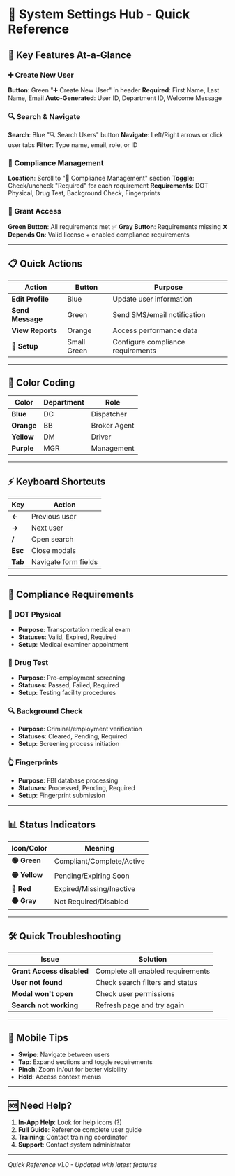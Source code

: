 # 🚀 System Settings Hub - Quick Reference

## 🔧 Key Features At-a-Glance

### ➕ Create New User
**Button**: Green "➕ Create New User" in header
**Required**: First Name, Last Name, Email
**Auto-Generated**: User ID, Department ID, Welcome Message

### 🔍 Search & Navigate
**Search**: Blue "🔍 Search Users" button
**Navigate**: Left/Right arrows or click user tabs
**Filter**: Type name, email, role, or ID

### 🏥 Compliance Management
**Location**: Scroll to "🔧 Compliance Management" section
**Toggle**: Check/uncheck "Required" for each requirement
**Requirements**: DOT Physical, Drug Test, Background Check, Fingerprints

### 🎯 Grant Access
**Green Button**: All requirements met ✅
**Gray Button**: Requirements missing ❌
**Depends On**: Valid license + enabled compliance requirements

---

## 📋 Quick Actions

| Action | Button | Purpose |
|--------|--------|---------|
| **Edit Profile** | Blue | Update user information |
| **Send Message** | Green | Send SMS/email notification |
| **View Reports** | Orange | Access performance data |
| **🔧 Setup** | Small Green | Configure compliance requirements |

---

## 🎨 Color Coding

| Color | Department | Role |
|-------|------------|------|
| **Blue** | DC | Dispatcher |
| **Orange** | BB | Broker Agent |
| **Yellow** | DM | Driver |
| **Purple** | MGR | Management |

---

## ⚡ Keyboard Shortcuts

| Key | Action |
|-----|--------|
| **←** | Previous user |
| **→** | Next user |
| **/** | Open search |
| **Esc** | Close modals |
| **Tab** | Navigate form fields |

---

## 🔧 Compliance Requirements

### 🏥 DOT Physical
- **Purpose**: Transportation medical exam
- **Statuses**: Valid, Expired, Required
- **Setup**: Medical examiner appointment

### 🧪 Drug Test
- **Purpose**: Pre-employment screening
- **Statuses**: Passed, Failed, Required
- **Setup**: Testing facility procedures

### 🔍 Background Check
- **Purpose**: Criminal/employment verification
- **Statuses**: Cleared, Pending, Required
- **Setup**: Screening process initiation

### 👆 Fingerprints
- **Purpose**: FBI database processing
- **Statuses**: Processed, Pending, Required
- **Setup**: Fingerprint submission

---

## 📊 Status Indicators

| Icon/Color | Meaning |
|------------|---------|
| **🟢 Green** | Compliant/Complete/Active |
| **🟡 Yellow** | Pending/Expiring Soon |
| **🔴 Red** | Expired/Missing/Inactive |
| **⚫ Gray** | Not Required/Disabled |

---

## 🛠️ Quick Troubleshooting

| Issue | Solution |
|-------|----------|
| **Grant Access disabled** | Complete all enabled requirements |
| **User not found** | Check search filters and status |
| **Modal won't open** | Check user permissions |
| **Search not working** | Refresh page and try again |

---

## 📱 Mobile Tips

- **Swipe**: Navigate between users
- **Tap**: Expand sections and toggle requirements
- **Pinch**: Zoom in/out for better visibility
- **Hold**: Access context menus

---

## 🆘 Need Help?

1. **In-App Help**: Look for help icons (?)
2. **Full Guide**: Reference complete user guide
3. **Training**: Contact training coordinator
4. **Support**: Contact system administrator

---

*Quick Reference v1.0 - Updated with latest features* 